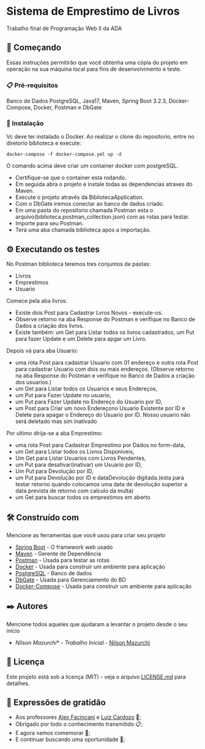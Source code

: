 # Sistema de Emprestimo de Livros 

Trabalho final de Programação Web II da ADA

## 🚀 Começando

Essas instruções permitirão que você obtenha uma cópia do projeto em operação na sua máquina local para fins de desenvolvimento e teste.

### 📋 Pré-requisitos

Banco de Dados PostgreSQL, Java17, Maven, Spring Boot 3.2.3, Docker-Compose, Docker, Postman e DbGate

### 🔧 Instalação
Vc deve ter instalado o Docker.
Ao realizar o clone do repositorio, entre no diretorio biblioteca e execute:
```
docker-compose -f docker-compose.yml up -d
```
O comando acima deve criar um container docker com postgreSQL.
* Certifique-se que o container esta rodando.
* Em seguida abra o projeto e instale todas as dependencias atraves do Maven.
* Execute o projeto através da BibliotecaApplication.
* Com o DbGate iremos conectar ao banco de dados criado.
* Em uma pasta do repositorio chamada Postman esta o arquivo(biblioteca.postman_collection.json) com as rotas para testar.
* Importe para seu Postman.
* Terá uma aba chamada biblioteca apos a importação.

## ⚙️ Executando os testes

No Postman biblioteca teremos tres conjuntos de pastas:
* Livros
* Emprestimos
* Usuario

Comece pela aba livros:
* Existe dois Post para Cadastrar Lvros Novos - execute-os.
* Observe retorno na aba Response do Postman e verifique no Banco de Dados a criação dos livros.
* Existe também: um Get para Listar todos os livros cadastrados, um Put para fazer Update e um Delete para apgar um Livro.

Depois vá para aba Usuario:
* uma rota Post para cadastrar Usuario com 01 endereço e outra rota Post para cadastrar Usuario com dois ou mais endereços.
(Observe retorno na aba Response do Postman e verifique no Banco de Dados a criação dos usuarios.)
* um Get para Listar todos os Usuarios e seus Endereços, 
* um Put para Fazer Update no usuario, 
* um Put para Fazer Update no Endereço do Usuario por ID, 
* um Post para Criar um novo Endereçono Usuario Existente por ID e Delete para apagar o Endereço do Usuario por ID.
Nosso usuario não será deletado mas sim inativado

Por ultimo dirija-se a aba Emprestimo:
* uma rota Post para Cadastrar Emprestimo por Dados no form-data, 
* um Get para Listar todos os Livros Disponiveis, 
* Um Get para Listar Usuarios com Livros Pendentes,
* um Put para desativar(inativar) um Usuario por ID,
* Um Put para Devolução por ID,
* um Put para Devolução por ID e dataDevolução digitada.(esta para testar retorno quando colocamos uma data de devolução 
superior a data prevista de retorno com calculo da multa)
* um Get para buscar todos os emprestimos em aberto

## 🛠️ Construído com

Mencione as ferramentas que você usou para criar seu projeto

* [Spring Boot](https://spring.io/projects/spring-boot) - O framework web usado
* [Maven](https://maven.apache.org/) - Gerente de Dependência
* [Postman](https://www.postman.com/) - Usada para testar as rotas
* [Docker](https://www.docker.com/) - Usada para construir um ambiente para aplicação
* [PostgreSQL](https://www.postgresql.org/) - Banco de dados
* [DbGate](https://dbgate.org/) - Usada para Gerenciamento do BD
* [Docker-Compose](https://docs.docker.com/compose/install/) - Usada para construir um ambiente para aplicação

## ✒️ Autores

Mencione todos aqueles que ajudaram a levantar o projeto desde o seu início

* *Nilson Mazurchi** - *Trabalho Inicial* - [Nilson Mazurchi](https://github.com/nilsonmazurchi)

## 📄 Licença

Este projeto está sob a licença (MIT) - veja o arquivo [LICENSE.md](https://github.com/nilsonmazurchi/ProjetoFinal-Biblioteca/blob/main/LICENSE) para detalhes.

## 🎁 Expressões de gratidão

* Aos professores [Alex Facincani](https://github.com/facincani) e [Luiz Cardozo](https://github.com/lcrdz)  📢;
* Obrigado por todo o conhecimento transmitido 📋;
* E agora vamos comemorar 🍺;
* E continuar buscando uma oportunidade 🚶;
